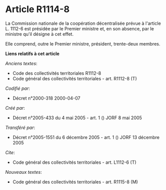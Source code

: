# Article R1114-8

La Commission nationale de la coopération décentralisée prévue à l'article L. 1112-6 est présidée par le Premier ministre et,
en son absence, par le ministre qu'il désigne à cet effet.

Elle comprend, outre le Premier ministre, président, trente-deux membres.

**Liens relatifs à cet article**

_Anciens textes_:

  - Code des collectivités territoriales R1112-8
  - Code général des collectivités territoriales - art. R1112-8 (T)

_Codifié par_:

  - Décret n°2000-318 2000-04-07

_Créé par_:

  - Décret n°2005-433 du 4 mai 2005 - art. 1 () JORF 8 mai 2005

_Transféré par_:

  - Décret n°2005-1551 du 6 décembre 2005 - art. 1 () JORF 13 décembre 2005

_Cite_:

  - Code général des collectivités territoriales - art. L1112-6 (T)

_Nouveaux textes_:

  - Code général des collectivités territoriales - art. R1115-8 (M)
